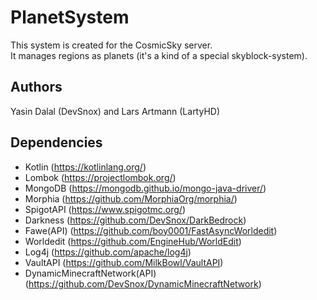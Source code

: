 # PlanetSystem
This system is created for the CosmicSky server.<br/>
It manages regions as planets (it's a kind of a special skyblock-system).

Authors
-

Yasin Dalal (DevSnox) and Lars Artmann (LartyHD)

Dependencies
-

- Kotlin (https://kotlinlang.org/)
- Lombok (https://projectlombok.org/)
- MongoDB (https://mongodb.github.io/mongo-java-driver/)
- Morphia (https://github.com/MorphiaOrg/morphia/)
- SpigotAPI (https://www.spigotmc.org/)
- Darkness (https://github.com/DevSnox/DarkBedrock)
- Fawe(API) (https://github.com/boy0001/FastAsyncWorldedit)
- Worldedit (https://github.com/EngineHub/WorldEdit)
- Log4j (https://github.com/apache/log4j)
- VaultAPI (https://github.com/MilkBowl/VaultAPI)
- DynamicMinecraftNetwork(API) (https://github.com/DevSnox/DynamicMinecraftNetwork)

